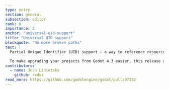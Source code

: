```yaml
---
type: entry
section: general
subsection: editor
rank: 0
importance: 2
anchor: "universal-uid-support"
title: "Universal UID support"
blockquote: "No more broken paths"
text: |
  Partial Unique Identifier (UID) support – a way to reference resources without relying on human-readable file paths prone to change – has been present in the engine since Godot 4.0, but many file types did not benefit from it yet. Now this fully supported workflow makes Godot more resistant to changes in your filesystem organization, and therefore more suitable to larger projects.

  To make upgrading your projects from Godot 4.3 easier, this release also includes an UID upgrade tool to automate the not-so-straightforward process for you.
contributors:
  - name: Juan Linietsky
    github: reduz
read_more: https://github.com/godotengine/godot/pull/97352
---
```

